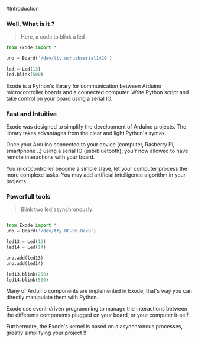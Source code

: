 #Introduction

### Well, What is it ?
> Here, a code to blink a led

```python
from Exode import *

uno = Board('/dev/tty.wchusbserial1420')

led = Led(13)
led.blink(500)
```

Exode is a Python's library for communication between
Arduino microcontroller boards and a connected computer.
Write Python script and take control on your board using a serial IO.

### Fast and Intuitive

Exode was designed to simplify the development of Arduino projects. The library
takes advantages from the clear and light Python's syntax.

Once your Arduino connected to your device (computer, Rasberry Pi, smartphone ..)
using a serial IO (usb/bluetooth), you'r now allowed to have remote interactions
with your board.

You microcontroller become a simple slave, let your computer process the more
complexe tasks. You may add artificial intelligence algorithm in your projects...

### Powerfull tools

> Blink two led asynchronously

```python

from Exode import *
uno = Board('/dev/tty.HC-06-DevB')

led13 = Led(13)
led14 = Led(14)

uno.add(led13)
uno.add(led14)

led13.blink(250)
led14.blink(500)

```

Many of Arduino components are implemented in Exode, that's way you can directly
manipulate them with Python.

Exode use event-driven programming to manage the interactions between the differents
components plugged on your board, or your computer it-self.

Furthermore, the Exode's kernel is based on a asynchronous processes,
greatly simplifying your project !!
